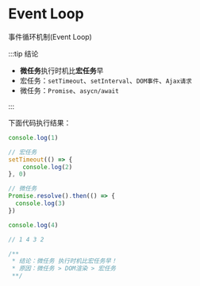 # Event Loop

事件循环机制(Event Loop)

:::tip 结论

* **微任务**执行时机比**宏任务**早
* 宏任务：`setTimeout`、`setInterval`、`DOM事件`、`Ajax请求`
* 微任务：`Promise`、`asycn/await`

:::



下面代码执行结果：

```js
console.log(1)

// 宏任务
setTimeout(() => {
	console.log(2)
}, 0)

// 微任务
Promise.resolve().then(() => {
  console.log(3)
})

console.log(4)

// 1 4 3 2

/**
 * 结论：微任务 执行时机比宏任务早！
 * 原因：微任务 > DOM渲染 > 宏任务
 **/
```



